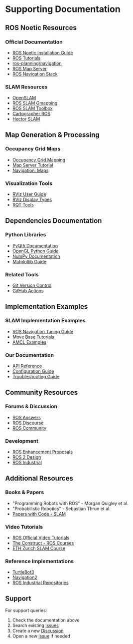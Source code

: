 # Supporting Documentation

## ROS Noetic Resources

### Official Documentation
- [ROS Noetic Installation Guide](http://wiki.ros.org/noetic/Installation)
- [ROS Tutorials](http://wiki.ros.org/ROS/Tutorials)
- [ros-planning/navigation](https://github.com/ros-planning/navigation)
- [ROS Map Server](http://wiki.ros.org/map_server)
- [ROS Navigation Stack](http://wiki.ros.org/navigation)

### SLAM Resources
- [OpenSLAM](https://openslam-org.github.io/)
- [ROS SLAM Gmapping](http://wiki.ros.org/gmapping)
- [ROS SLAM Toolbox](http://wiki.ros.org/slam_toolbox)
- [Cartographer ROS](https://google-cartographer-ros.readthedocs.io/)
- [Hector SLAM](http://wiki.ros.org/hector_slam)

## Map Generation & Processing

### Occupancy Grid Maps
- [Occupancy Grid Mapping](http://wiki.ros.org/occupancy_grid_maps)
- [Map Server Tutorial](http://wiki.ros.org/map_server/Tutorials)
- [Navigation: Maps](http://wiki.ros.org/navigation/Tutorials/RobotSetup/Map)

### Visualization Tools
- [RViz User Guide](http://wiki.ros.org/rviz/UserGuide)
- [RViz Display Types](http://wiki.ros.org/rviz/DisplayTypes)
- [RQT Tools](http://wiki.ros.org/rqt)

## Dependencies Documentation

### Python Libraries
- [PyQt5 Documentation](https://doc.qt.io/qt-5/python-bindings.html)
- [OpenGL Python Guide](http://pyopengl.sourceforge.net/)
- [NumPy Documentation](https://numpy.org/doc/)
- [Matplotlib Guide](https://matplotlib.org/stable/users/index.html)

### Related Tools
- [Git Version Control](https://git-scm.com/doc)
- [GitHub Actions](https://docs.github.com/en/actions)

## Implementation Examples

### SLAM Implementation Examples
- [ROS Navigation Tuning Guide](http://wiki.ros.org/navigation/Tutorials/Navigation%20Tuning%20Guide)
- [Move Base Tutorials](http://wiki.ros.org/move_base)
- [AMCL Examples](http://wiki.ros.org/amcl)

### Our Documentation
- [API Reference](./docs/API.md)
- [Configuration Guide](./docs/CONFIGURATION.md)
- [Troubleshooting Guide](./docs/TROUBLESHOOTING.md)

## Community Resources

### Forums & Discussion
- [ROS Answers](https://answers.ros.org/)
- [ROS Discourse](https://discourse.ros.org/)
- [ROS Community](https://www.ros.org/community/)

### Development
- [ROS Enhancement Proposals](http://www.ros.org/reps/rep-0000.html)
- [ROS 2 Design](http://design.ros2.org/)
- [ROS Industrial](https://rosindustrial.org/)

## Additional Resources

### Books & Papers
- "Programming Robots with ROS" - Morgan Quigley et al.
- "Probabilistic Robotics" - Sebastian Thrun et al.
- [Papers with Code - SLAM](https://paperswithcode.com/task/slam)

### Video Tutorials
- [ROS Official Video Tutorials](http://wiki.ros.org/ROS/Tutorials#Video_Tutorials)
- [The Construct - ROS Courses](https://www.theconstructsim.com/)
- [ETH Zurich SLAM Course](http://rpg.ifi.uzh.ch/teaching.html)

### Reference Implementations
- [TurtleBot3](https://emanual.robotis.com/docs/en/platform/turtlebot3/overview/)
- [Navigation2](https://navigation.ros.org/)
- [ROS Industrial Repositories](https://github.com/ros-industrial)

## Support
For support queries:
1. Check the documentation above
2. Search existing [Issues](../../issues)
3. Create a new [Discussion](../../discussions)
4. Open a new [Issue](../../issues/new) if needed
